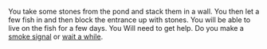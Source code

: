 You take some stones from the pond and stack them in a wall. You then let a few
fish in and then block the entrance up with stones. You will be able to live on
the fish for a few days. You Will need to get help. Do you make a [smoke
signal](./smokesignal.md) or [wait a while](./wait.md). 
